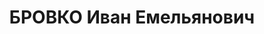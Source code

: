---
title: БРОВКО Иван Емельянович
description: '1894 р., смт Теофіполь, українець, малописьменний, статистик маслозаводу.
  Заарештований 31.08.37. Звинувачення: член контрреволюційної організації. Військколегією
  Верховного Суду СРСР 29.10.37 засуджений до розстрілу. Вирок виконаний у м. Києві
  30.10.37. Реабілітований військколегією Верховного Суду СРСР 29.03.61. (П-10233,
  архів УСБУ).'
---